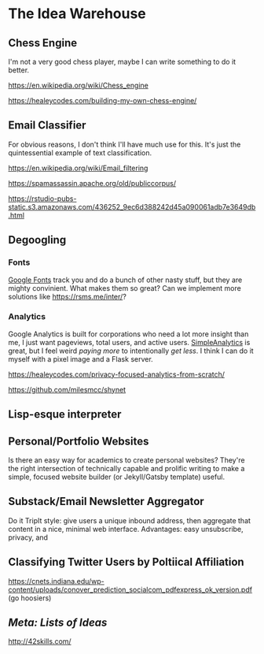 # The Idea Warehouse

## Chess Engine
I'm not a very good chess player, maybe I can write something to do it better.

https://en.wikipedia.org/wiki/Chess_engine

https://healeycodes.com/building-my-own-chess-engine/

## Email Classifier
For obvious reasons, I don't think I'll have much use for this. It's just the quintessential example of text classification.

https://en.wikipedia.org/wiki/Email_filtering

https://spamassassin.apache.org/old/publiccorpus/

https://rstudio-pubs-static.s3.amazonaws.com/436252_9ec6d388242d45a090061adb7e3649db.html

## Degoogling
### Fonts
[Google Fonts](https://fonts.google.com) track you and do a bunch of other nasty stuff, but they are mighty convinient. What makes them so great? Can we implement more solutions like https://rsms.me/inter/?

### Analytics
Google Analytics is built for corporations who need a lot more insight than me, I just want pageviews, total users, and active users. [SimpleAnalytics](https://simpleanalytics.com) is great, but I feel weird *paying more* to intentionally *get less*. I think I can do it myself with a pixel image and a Flask server.

https://healeycodes.com/privacy-focused-analytics-from-scratch/

https://github.com/milesmcc/shynet

## Lisp-esque interpreter

## Personal/Portfolio Websites
Is there an easy way for academics to create personal websites? They're the right intersection of technically capable and prolific writing to make a simple, focused website builder (or Jekyll/Gatsby template) useful.

## Substack/Email Newsletter Aggregator
Do it TripIt style: give users a unique inbound address, then aggregate that content in a nice, minimal web interface. Advantages: easy unsubscribe, privacy, and 

## Classifying Twitter Users by Poltiical Affiliation
https://cnets.indiana.edu/wp-content/uploads/conover_prediction_socialcom_pdfexpress_ok_version.pdf (go hoosiers)

## *Meta: Lists of Ideas*
http://42skills.com/
